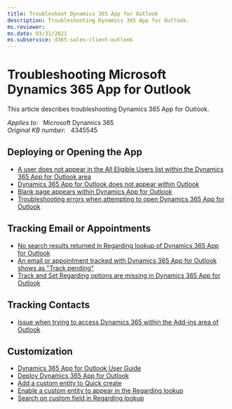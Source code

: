 ```yaml
---
title: Troubleshoot Dynamics 365 App for Outlook
description: Troubleshooting Dynamics 365 App for Outlook.
ms.reviewer: 
ms.date: 03/31/2021
ms.subservice: d365-sales-client-outlook
---
```

# Troubleshooting Microsoft Dynamics 365 App for Outlook

This article describes troubleshooting Dynamics 365 App for Outlook.

_Applies to:_ &nbsp; Microsoft Dynamics 365  
_Original KB number:_ &nbsp; 4345545

## Deploying or Opening the App

- [A user does not appear in the All Eligible Users list within the Dynamics 365 App for Outlook area](https://support.microsoft.com/help/4345543)
- [Dynamics 365 App for Outlook does not appear within Outlook](https://support.microsoft.com/help/4345566)
- [Blank page appears within Dynamics App for Outlook](https://support.microsoft.com/help/4091345)
- [Troubleshooting errors when attempting to open Dynamics 365 App for Outlook](https://support.microsoft.com/help/4345548)

## Tracking Email or Appointments

- [No search results returned in Regarding lookup of Dynamics 365 App for Outlook](https://support.microsoft.com/help/4489111)
- [An email or appointment tracked with Dynamics 365 App for Outlook shows as "Track pending"](https://support.microsoft.com/help/4345569)
- [Track and Set Regarding options are missing in Dynamics 365 App for Outlook](https://support.microsoft.com/help/4462486)

## Tracking Contacts

- [Issue when trying to access Dynamics 365 within the Add-ins area of Outlook](https://support.microsoft.com/help/3211586)

## Customization

- [Dynamics 365 App for Outlook User Guide](/dynamics365/outlook-app/dynamics-365-app-outlook-user-s-guide#customize-the-track-regarding-card)
- [Deploy Dynamics 365 App for Outlook](/dynamics365/outlook-app/deploy-dynamics-365-app-for-outlook#filter-entities-and-views-that-appear-in-dynamics-365-app-for-outlook)
- [Add a custom entity to Quick create](/dynamics365/outlook-app/dynamics-365-app-outlook-user-s-guide#add-a-custom-entity-to-quick-create)  
- [Enable a custom entity to appear in the Regarding lookup](/dynamics365/outlook-app/dynamics-365-app-outlook-user-s-guide#enable-a-custom-entity-to-appear-in-the-regarding-lookup)
- [Search on custom field in Regarding lookup](/dynamics365/outlook-app/dynamics-365-app-outlook-user-s-guide#search-on-custom-field-in-regarding-lookup)
